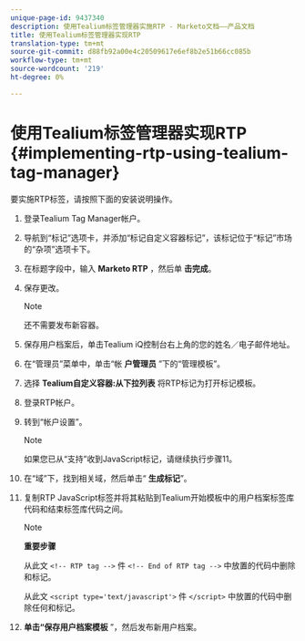 ```yaml
---
unique-page-id: 9437340
description: 使用Tealium标签管理器实施RTP - Marketo文档——产品文档
title: 使用Tealium标签管理器实现RTP
translation-type: tm+mt
source-git-commit: d88fb92a00e4c20509617e6ef8b2e51b66cc085b
workflow-type: tm+mt
source-wordcount: '219'
ht-degree: 0%

---
```



# 使用Tealium标签管理器实现RTP {#implementing-rtp-using-tealium-tag-manager}

要实施RTP标签，请按照下面的安装说明操作。

1. 登录Tealium Tag Manager帐户。
1. 导航到“标记”选项卡，并添加“标记自定义容器标记”，该标记位于“标记”市场的“杂项”选项卡下。
1. 在标题字段中，输入 **Marketo RTP** ，然后单 **击完成**。
1. 保存更改。

   >[!NOTE]
   >
   >还不需要发布新容器。

1. 保存用户档案后，单击Tealium iQ控制台右上角的您的姓名／电子邮件地址。
1. 在“管理员”菜单中，单击“帐 **户管理员** ”下的“管理模板”。
1. 选择 **Tealium自定义容器:从下拉列表** 将RTP标记为打开标记模板。
1. 登录RTP帐户。
1. 转到“帐户设置”。

   >[!NOTE]
   >
   >如果您已从“支持”收到JavaScript标记，请继续执行步骤11。

1. 在“域”下，找到相关域，然后单击“ **生成标记**”。
1. 复制RTP JavaScript标签并将其粘贴到Tealium开始模板中的用户档案标签库代码和结束标签库代码之间。

   >[!NOTE]
   >
   >**重要步骤**
   >
   >从此文 `<!-- RTP tag -->` 件 `<!-- End of RTP tag -->` 中放置的代码中删除和标记。
   >
   >从此文 `<script type='text/javascript'>` 件 `</script>` 中放置的代码中删除任何和标记。

1. **单击“保存用户档案模板** ”，然后发布新用户档案。


